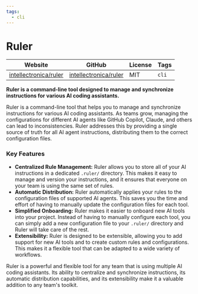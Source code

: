 ```yaml
---
tags:
  - cli
---
```


# Ruler

| Website | GitHub | License | Tags |
| --- | --- | --- | --- |
| [intellectronica/ruler](https://github.com/intellectronica/ruler) | [intellectronica/ruler](https://github.com/intellectronica/ruler) | MIT | `cli` |

**Ruler is a command-line tool designed to manage and synchronize instructions for various AI coding assistants.**

Ruler is a command-line tool that helps you to manage and synchronize instructions for various AI coding assistants. As teams grow, managing the configurations for different AI agents like GitHub Copilot, Claude, and others can lead to inconsistencies. Ruler addresses this by providing a single source of truth for all AI agent instructions, distributing them to the correct configuration files.

### Key Features

*   **Centralized Rule Management:** Ruler allows you to store all of your AI instructions in a dedicated `.ruler/` directory. This makes it easy to manage and version your instructions, and it ensures that everyone on your team is using the same set of rules.
*   **Automatic Distribution:** Ruler automatically applies your rules to the configuration files of supported AI agents. This saves you the time and effort of having to manually update the configuration files for each tool.
*   **Simplified Onboarding:** Ruler makes it easier to onboard new AI tools into your project. Instead of having to manually configure each tool, you can simply add a new configuration file to your `.ruler/` directory and Ruler will take care of the rest.
*   **Extensibility:** Ruler is designed to be extensible, allowing you to add support for new AI tools and to create custom rules and configurations. This makes it a flexible tool that can be adapted to a wide variety of workflows.

Ruler is a powerful and flexible tool for any team that is using multiple AI coding assistants. Its ability to centralize and synchronize instructions, its automatic distribution capabilities, and its extensibility make it a valuable addition to any team's toolkit.
